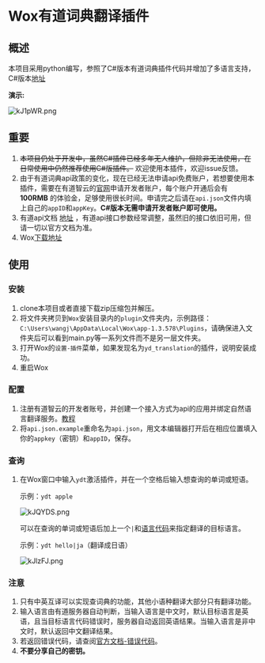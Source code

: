 # Wox有道词典翻译插件

## 概述

本项目采用python编写，参照了C#版本有道词典插件代码并增加了多语言支持，C#版本[地址](https://github.com/Wox-launcher/Wox.Plugin.Youdao)

**演示:**

![kJ1pWR.png](https://s2.ax1x.com/2019/02/04/kJ1pWR.png)

## 重要

1.  ~~本项目仍处于开发中，虽然C#插件已经多年无人维护，但除非无法使用，在日常使用中仍然推荐使用C#版插件。~~ 欢迎使用本插件，欢迎issue反馈。
2. 由于有道词典api政策的变化，现在已经无法申请api免费账户，若想要使用本插件，需要在有道智云的[官网](https://ai.youdao.com)申请开发者账户，每个账户开通后会有 __100RMB__ 的体验金，足够使用很长时间。申请完之后请在`api.json`文件内填上自己的`appID`和`appKey`。__C#版本无需申请开发者账户即可使用。__
3. 有道api文档 [地址](https://ai.youdao.com/docs/doc-trans-api.s#p01) ，有道api接口参数经常调整，虽然旧的接口依旧可用，但请一切以官方文档为准。
4. Wox[下载地址](http://www.wox.one/)

## 使用

### 安装

1. clone本项目或者直接下载zip压缩包并解压。
2. 将文件夹拷贝到`Wox`安装目录内的`plugin`文件夹内，示例路径：`C:\Users\wangj\AppData\Local\Wox\app-1.3.578\Plugins`，请确保进入文件夹后可以看到main.py等一系列文件而不是另一层文件夹。
3. 打开Wox的`设置-插件`菜单，如果发现名为`yd_translation`的插件，说明安装成功。
4. 重启Wox

### 配置

1. 注册有道智云的开发者账号，并创建一个接入方式为api的应用并绑定自然语言翻译服务。[教程](https://ai.youdao.com/doc.s#guide)
2. 将`api.json.example`重命名为`api.json`，用文本编辑器打开后在相应位置填入你的`appkey`（密钥）和`appID`，保存。

### 查询

1. 在Wox窗口中输入`ydt`激活插件，并在一个空格后输入想查询的单词或短语。

   示例：`ydt apple`

   

   ![kJQYDS.png](https://s2.ax1x.com/2019/02/04/kJQYDS.png)

   可以在查询的单词或短语后加上一个`|`和[语言代码](https://ai.youdao.com/docs/doc-trans-api.s#p07)来指定翻译的目标语言。

   示例：`ydt hello|ja`（翻译成日语）

   ![kJlzFJ.png](https://s2.ax1x.com/2019/02/04/kJlzFJ.png)

### 注意
1. 只有中英互译可以实现查词典的功能，其他小语种翻译大部分只有翻译功能。
2. 输入语言由有道服务器自动判断，当输入语言是中文时，默认目标语言是英语，且当目标语言代码错误时，服务器自动返回英语结果。当输入语言是非中文时，默认返回中文翻译结果。
3. 若返回错误代码，请查阅[官方文档-错误代码](https://ai.youdao.com/docs/doc-trans-api.s#p08)。
4. __不要分享自己的密钥。__
